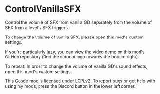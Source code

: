 # ControlVanillaSFX

Control the volume of SFX from vanilla GD separately from the volume of SFX from a level's SFX triggers.

To change the volume of vanilla SFX, please open this mod's custom settings.

If you're particularly lazy, you can view the video demo on this mod's GitHub repository (find the octocat logo towards the bottom right).

<cr>To repeat: In order to change the volume of vanilla GD's sound effects, open this mod's custom settings.</c>

This [Geode mod](https://geode-sdk.org) is licensed under LGPLv2. To report bugs or get help with using my mods, press the Discord button in the lower left corner.